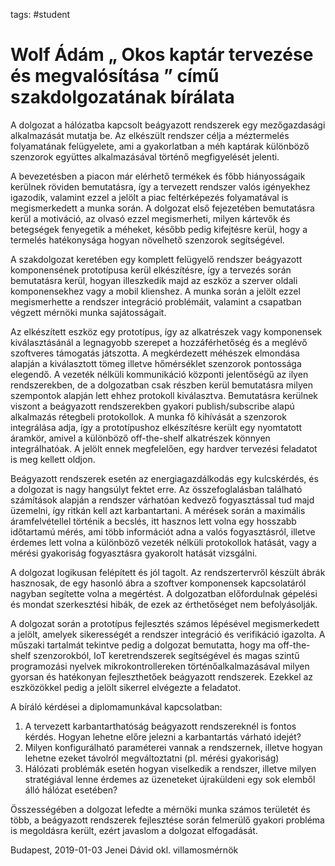 tags: #student

Wolf Ádám „ Okos kaptár tervezése és megvalósítása ” című szakdolgozatának bírálata
===================================================================================

A dolgozat a hálózatba kapcsolt beágyazott rendszerek egy mezőgazdasági
alkalmazását mutatja be. Az elkészült rendszer célja a méztermelés
folyamatának felügyelete, ami a gyakorlatban a méh kaptárak különböző
szenzorok együttes alkalmazásával történő megfigyelését jelenti.

A bevezetésben a piacon már elérhető termékek és főbb hiányosságaik
kerülnek röviden bemutatásra, így a tervezett rendszer valós igényekhez
igazodik, valamint ezzel a jelölt a piac feltérképezés folyamatával is
megismerkedett a munka során. A dolgozat első fejezetében bemutatásra
kerül a motiváció, az olvasó ezzel megismerheti, milyen kártevők és
betegségek fenyegetik a méheket, később pedig kifejtésre kerül, hogy a
termelés hatékonysága hogyan növelhető szenzorok segítségével.

A szakdolgozat keretében egy komplett felügyelő rendszer beágyazott
komponensének prototípusa kerül elkészítésre, így a tervezés során
bemutatásra kerül, hogyan illeszkedik majd az eszköz a szerver oldali
komponensekhez vagy a mobil klienshez. A munka során a jelölt ezzel
megismerhette a rendszer integráció problémáit, valamint a csapatban
végzett mérnöki munka sajátosságait.

Az elkészített eszköz egy prototípus, így az alkatrészek vagy
komponensek kiválasztásánál a legnagyobb szerepet a hozzáférhetőség és a
meglévő szoftveres támogatás játszotta. A megkérdezett méhészek
elmondása alapján a kiválasztott tömeg illetve hőmérséklet szenzorok
pontossága elegendő. A vezeték nélküli kommunikáció központi jelentőségű
az ilyen rendszerekben, de a dolgozatban csak részben kerül bemutatásra
milyen szempontok alapján lett ehhez protokoll kiválasztva. Bemutatásra
kerülnek viszont a beágyazott rendszerekben gyakori publish/subscribe
alapú alkalmazás rétegbeli protokollok. A munka fő kihívását a szenzorok
integrálása adja, így a prototípushoz elkészítésre került egy nyomtatott
áramkör, amivel a különböző off-the-shelf alkatrészek könnyen
integrálhatóak. A jelölt ennek megfelelően, egy hardver tervezési
feladatot is meg kellett oldjon.

Beágyazott rendszerek esetén az energiagazdálkodás egy kulcskérdés, és a
dolgozat is nagy hangsúlyt fektet erre. Az összefoglalásban található
számítások alapján a rendszer várhatóan kedvező fogyasztással tud majd
üzemelni, így ritkán kell azt karbantartani. A mérések során a maximális
áramfelvétellel történik a becslés, itt hasznos lett volna egy hosszabb
időtartamú mérés, ami több információt adna a valós fogyasztásról,
illetve érdemes lett volna a különböző vezeték nélküli protokollok
hatását, vagy a mérési gyakoriság fogyasztásra gyakorolt hatását
vizsgálni.

A dolgozat logikusan felépített és jól tagolt. Az rendszertervről
készült ábrák hasznosak, de egy hasonló ábra a szoftver komponensek
kapcsolatáról nagyban segítette volna a megértést. A dolgozatban
előfordulnak gépelési és mondat szerkesztési hibák, de ezek az
érthetőséget nem befolyásolják.

A dolgozat során a prototípus fejlesztés számos lépésével megismerkedett
a jelölt, amelyek sikerességét a rendszer integráció és verifikáció
igazolta. A műszaki tartalmát tekintve pedig a dolgozat bemutatta, hogy
ma off-the-shelf szenzorokból, IoT keretrendszerek segítségével és magas
szintű programozási nyelvek mikrokontrollereken történőalkalmazásával
milyen gyorsan és hatékonyan fejleszthetőek beágyazott rendszerek.
Ezekkel az eszközökkel pedig a jelölt sikerrel elvégezte a feladatot.

A bíráló kérdései a diplomamunkával kapcsolatban:

1.  A tervezett karbantarthatóság beágyazott rendszereknél is fontos
    kérdés. Hogyan lehetne előre jelezni a karbantartás várható idejét?
2.  Milyen konfigurálható paraméterei vannak a rendszernek, illetve
    hogyan lehetne ezeket távolról megváltoztatni (pl. mérési
    gyakoriság)
3.  Hálózati problémák esetén hogyan viselkedik a rendszer, illetve
    milyen stratégiával lenne érdemes az üzeneteket újraküldeni egy sok
    elemből álló hálózat esetében?

Összességében a dolgozat lefedte a mérnöki munka számos területét és
több, a beágyazott rendszerek fejlesztése során felmerülő gyakori
probléma is megoldásra került, ezért javaslom a dolgozat elfogadását.

Budapest, 2019-01-03 Jenei Dávid okl. villamosmérnök
